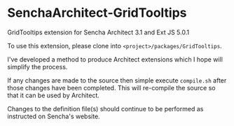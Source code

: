 SenchaArchitect-GridTooltips
============================

GridTooltips extension for Sencha Architect 3.1 and Ext JS 5.0.1

To use this extension, please clone into `<project>/packages/GridTooltips`.

I've developed a method to produce Architect extensions which I hope will simplify the process.

If any changes are made to the source then simple execute `compile.sh` after those changes have been completed. This will re-compile the source so that it can be used by Architect.

Changes to the definition file(s) should continue to be performed as instructed on Sencha's website.
